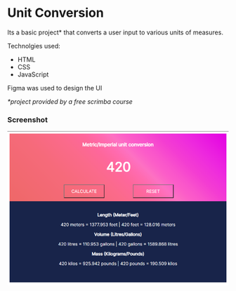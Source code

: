 <h1>Unit Conversion</h1>


<p>Its a basic project* that converts a user input to various units of measures.</p>

<p>Technolgies used:</p>
<ul>
  <li>HTML</li>
  <li>CSS</li>
  <li>JavaScript</li>
</ul>

<p>Figma was used to design the UI</p>

<i>*project provided by a free scrimba course</i>

<h3>Screenshot</h3>
<img src="https://github.com/jerinzech/unitconversion/blob/master/unitconversion_ss.png">
